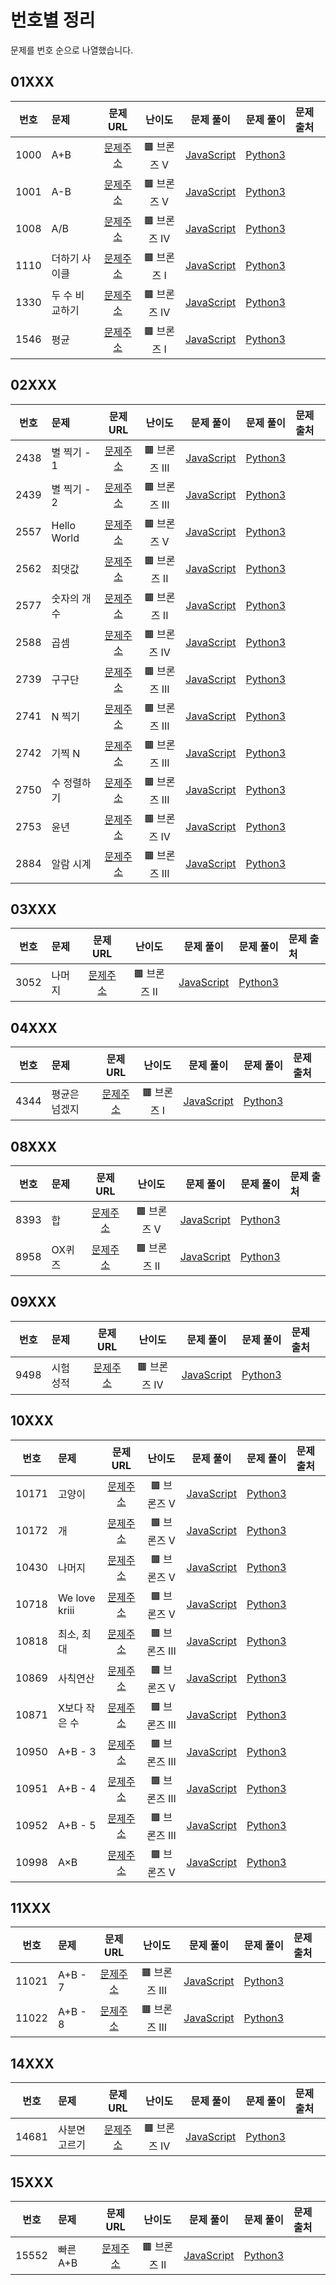# 번호별 정리

문제를 번호 순으로 나열했습니다.

## 01XXX

| 번호 | 문제 |                     문제 URL                     |    난이도    |               문제 풀이                |              문제 풀이              | 문제 출처 |
| :--: | :--- | :----------------------------------------------: | :----------: | :------------------------------------: | :---------------------------------: | :-------- |
| 1000 | A+B  | [문제주소](https://www.acmicpc.net/problem/1000) | 🟫 브론즈 V  |   [JavaScript](./01XXX/1000-A+B.js)    |   [Python3](./01XXX/1000-A+B.py)    |           |
| 1001 | A-B  | [문제주소](https://www.acmicpc.net/problem/1001) | 🟫 브론즈 V  |   [JavaScript](./01XXX/1001-A-B.js)    |   [Python3](./01XXX/1001-A-B.py)    |           |
| 1008 | A/B  | [문제주소](https://www.acmicpc.net/problem/1008) | 🟫 브론즈 IV | [JavaScript](./01XXX/1008-A나누기B.js) | [Python3](./01XXX/1008-A나누기B.py) |           |
| 1110  | 더하기 사이클 | [문제주소](https://www.acmicpc.net/problem/1110)  | 🟫 브론즈 I |      [JavaScript](./01XXX/1110-더하기_사이클.js)      |   [Python3](./01XXX/1110-더하기_사이클.py)   | |
| 1330  | 두 수 비교하기 | [문제주소](https://www.acmicpc.net/problem/1330)  | 🟫 브론즈 IV |      [JavaScript](./01XXX/1330-두_수_비교하기.js)      |   [Python3](./01XXX/1330-두_수_비교하기.py)   | |
| 1546  | 평균 | [문제주소](https://www.acmicpc.net/problem/1546)  | 🟫 브론즈 I |      [JavaScript](./01XXX/1546-평균.js)      |   [Python3](./01XXX/1546-평균.py)   | |

## 02XXX

| 번호 | 문제        |                     문제 URL                     |    난이도    |                 문제 풀이                 |               문제 풀이                | 문제 출처 |
| :--: | :---------- | :----------------------------------------------: | :----------: | :---------------------------------------: | :------------------------------------: | :-------- |
| 2438  | 별 찍기 - 1 | [문제주소](https://www.acmicpc.net/problem/2438)  | 🟫 브론즈 III |      [JavaScript](./02XXX/2438-별_찍기(1).js)      |   [Python3](./02XXX/2438-별_찍기(1).py)   | |
| 2439  | 별 찍기 - 2 | [문제주소](https://www.acmicpc.net/problem/2439)  | 🟫 브론즈 III |      [JavaScript](./02XXX/2439-별_찍기(2).js)      |   [Python3](./02XXX/2439-별_찍기(2).py)   | |
| 2557 | Hello World | [문제주소](https://www.acmicpc.net/problem/2557) | 🟫 브론즈 V  | [JavaScript](./02XXX/2557-Hello_World.js) | [Python3](./02XXX/2557-Hello_World.py) |           |
| 2562  | 최댓값 | [문제주소](https://www.acmicpc.net/problem/2562)  | 🟫 브론즈 II |      [JavaScript](./02XXX/2562-최댓값.js)      |   [Python3](./02XXX/2562-최댓값.py)   | |
| 2577  | 숫자의 개수 | [문제주소](https://www.acmicpc.net/problem/2577)  | 🟫 브론즈 II |      [JavaScript](./02XXX/2577-숫자의_개수.js)      |   [Python3](./02XXX/2577-숫자의_개수.py)   | |
| 2588 | 곱셈        | [문제주소](https://www.acmicpc.net/problem/2588) | 🟫 브론즈 IV |    [JavaScript](./02XXX/2588-곱셈.js)     |    [Python3](./02XXX/2588-곱셈.py)     |           |
| 2739  | 구구단 | [문제주소](https://www.acmicpc.net/problem/2739)  | 🟫 브론즈 III |      [JavaScript](./02XXX/2739-구구단.js)      |   [Python3](./02XXX/2739-구구단.py)   | |
| 2741  | N 찍기 | [문제주소](https://www.acmicpc.net/problem/2741)  | 🟫 브론즈 III |      [JavaScript](./02XXX/2741-N_찍기.js)      |   [Python3](./02XXX/2741-N_찍기.py)   | |
| 2742  | 기찍 N | [문제주소](https://www.acmicpc.net/problem/2742)  | 🟫 브론즈 III |      [JavaScript](./02XXX/2742-기찍_N.js)      |   [Python3](./02XXX/2742-기찍_N.py)   | |
| 2750  | 수 정렬하기 | [문제주소](https://www.acmicpc.net/problem/2750)  | 🟫 브론즈 III |      [JavaScript](./02XXX/2750-수_정렬하기.js)      |   [Python3](./02XXX/2750-수_정렬하기.py)   | |
| 2753  | 윤년 | [문제주소](https://www.acmicpc.net/problem/2753)  | 🟫 브론즈 IV |      [JavaScript](./02XXX/2753-윤년.js)      |   [Python3](./02XXX/2753-윤년.py)   | |
| 2884  | 알람 시계 | [문제주소](https://www.acmicpc.net/problem/2884)  | 🟫 브론즈 III |      [JavaScript](./02XXX/2884-알람_시계.js)      |   [Python3](./02XXX/2884-알람_시계.py)   | |

## 03XXX

| 번호  | 문제          |                     문제 URL                      |   난이도    |                  문제 풀이                   |                 문제 풀이                 | 문제 출처 |
| :---: | :------------ | :-----------------------------------------------: | :---------: | :------------------------------------------: | :---------------------------------------: | :-------- |
| 3052  | 나머지 | [문제주소](https://www.acmicpc.net/problem/3052)  | 🟫 브론즈 II |      [JavaScript](./03XXX/3052-나머지.js)      |   [Python3](./03XXX/3052-나머지.py)   | |

## 04XXX

| 번호  | 문제          |                     문제 URL                      |   난이도    |                  문제 풀이                   |                 문제 풀이                 | 문제 출처 |
| :---: | :------------ | :-----------------------------------------------: | :---------: | :------------------------------------------: | :---------------------------------------: | :-------- |
| 4344  | 평균은 넘겠지 | [문제주소](https://www.acmicpc.net/problem/4344)  | 🟫 브론즈 I |      [JavaScript](./04XXX/4344-평균은_넘겠지.js)      |   [Python3](./04XXX/4344-평균은_넘겠지.py)   | |

## 08XXX

| 번호  | 문제          |                     문제 URL                      |   난이도    |                  문제 풀이                   |                 문제 풀이                 | 문제 출처 |
| :---: | :------------ | :-----------------------------------------------: | :---------: | :------------------------------------------: | :---------------------------------------: | :-------- |
| 8393  | 합 | [문제주소](https://www.acmicpc.net/problem/8393)  | 🟫 브론즈 V |      [JavaScript](./08XXX/8393-합.js)      |   [Python3](./08XXX/8393-합.py)   | |
| 8958  | OX퀴즈 | [문제주소](https://www.acmicpc.net/problem/8958)  | 🟫 브론즈 II |      [JavaScript](./08XXX/8958-OX퀴즈.js)      |   [Python3](./08XXX/8958-OX퀴즈.py)   | |

## 09XXX

| 번호  | 문제          |                     문제 URL                      |   난이도    |                  문제 풀이                   |                 문제 풀이                 | 문제 출처 |
| :---: | :------------ | :-----------------------------------------------: | :---------: | :------------------------------------------: | :---------------------------------------: | :-------- |
| 9498 | 시험 성적 | [문제주소](https://www.acmicpc.net/problem/9498)  | 🟫 브론즈 IV |      [JavaScript](./09XXX/9498-시험_성적.js)      |   [Python3](./09XXX/9498-시험_성적.py)   | |

## 10XXX

| 번호  | 문제          |                     문제 URL                      |   난이도    |                  문제 풀이                   |                 문제 풀이                 | 문제 출처 |
| :---: | :------------ | :-----------------------------------------------: | :---------: | :------------------------------------------: | :---------------------------------------: | :-------- |
| 10171 | 고양이        | [문제주소](https://www.acmicpc.net/problem/10171) | 🟫 브론즈 V |    [JavaScript](./10XXX/10171-고양이.js)     |    [Python3](./10XXX/10171-고양이.py)     |           |
| 10172 | 개            | [문제주소](https://www.acmicpc.net/problem/10172) | 🟫 브론즈 V |      [JavaScript](./10XXX/10172-개.js)       |      [Python3](./10XXX/10172-개.py)       |           |
| 10430 | 나머지        | [문제주소](https://www.acmicpc.net/problem/10430) | 🟫 브론즈 V |    [JavaScript](./10XXX/10430-나머지.js)     |    [Python3](./10XXX/10430-나머지.py)     |           |
| 10718 | We love kriii | [문제주소](https://www.acmicpc.net/problem/10718) | 🟫 브론즈 V | [JavaScript](./10XXX/10718-We_love_kriii.js) | [Python3](./10XXX/10718-We_love_kriii.py) |           |
| 10818  | 최소, 최대 | [문제주소](https://www.acmicpc.net/problem/10818)  | 🟫 브론즈 III |      [JavaScript](./10XXX/10818-최소_최대.js)      |   [Python3](./10XXX/10818-최소_최대.py)   | |
| 10869 | 사칙연산      | [문제주소](https://www.acmicpc.net/problem/10869) | 🟫 브론즈 V |   [JavaScript](./10XXX/10869-사칙연산.js)    |   [Python3](./10XXX/10869-사칙연산.py)    |           |
| 10871  | X보다 작은 수 | [문제주소](https://www.acmicpc.net/problem/10871)  | 🟫 브론즈 III |      [JavaScript](./10XXX/10871-X보다_작은_수.js)      |   [Python3](./10XXX/10871-X보다_작은_수.py)   | |
| 10950  | A+B - 3 | [문제주소](https://www.acmicpc.net/problem/10950)  | 🟫 브론즈 III |      [JavaScript](./10XXX/10950-A+B(3).js)      |   [Python3](./10XXX/10950-A+B(3).py)   | |
| 10951  | A+B - 4 | [문제주소](https://www.acmicpc.net/problem/10951)  | 🟫 브론즈 III |      [JavaScript](./10XXX/10951-A+B(4).js)      |   [Python3](./10XXX/10951-A+B(4).py)   | |
| 10952  | A+B - 5 | [문제주소](https://www.acmicpc.net/problem/10952)  | 🟫 브론즈 III |      [JavaScript](./10XXX/10952-A+B(5).js)      |   [Python3](./10XXX/10952-A+B(5).py)   | |
| 10998 | A×B           | [문제주소](https://www.acmicpc.net/problem/10998) | 🟫 브론즈 V |      [JavaScript](./10XXX/10998-A×B.js)      |      [Python3](./10XXX/10998-A×B.py)      |           |

## 11XXX

| 번호  | 문제          |                     문제 URL                      |   난이도    |                  문제 풀이                   |                 문제 풀이                 | 문제 출처 |
| :---: | :------------ | :-----------------------------------------------: | :---------: | :------------------------------------------: | :---------------------------------------: | :-------- |
| 11021  | A+B - 7 | [문제주소](https://www.acmicpc.net/problem/11021)  | 🟫 브론즈 III |      [JavaScript](./11XXX/11021-A+B(7).js)      |   [Python3](./11XXX/11021-A+B(7).py)   | |
| 11022  | A+B - 8 | [문제주소](https://www.acmicpc.net/problem/11022)  | 🟫 브론즈 III |      [JavaScript](./11XXX/11022-A+B(8).js)      |   [Python3](./11XXX/11022-A+B(8).py)   | |

## 14XXX

| 번호  | 문제          |                     문제 URL                      |   난이도    |                  문제 풀이                   |                 문제 풀이                 | 문제 출처 |
| :---: | :------------ | :-----------------------------------------------: | :---------: | :------------------------------------------: | :---------------------------------------: | :-------- |
| 14681  | 사분면 고르기 | [문제주소](https://www.acmicpc.net/problem/14681)  | 🟫 브론즈 IV |      [JavaScript](./14XXX/14681-사분면_고르기.js)      |   [Python3](./14XXX/14681-사분면_고르기.py)   | |

## 15XXX

| 번호  | 문제          |                     문제 URL                      |   난이도    |                  문제 풀이                   |                 문제 풀이                 | 문제 출처 |
| :---: | :------------ | :-----------------------------------------------: | :---------: | :------------------------------------------: | :---------------------------------------: | :-------- |
| 15552  | 빠른 A+B | [문제주소](https://www.acmicpc.net/problem/15552)  | 🟫 브론즈 II |      [JavaScript](./15XXX/15552-빠른_A+B.js)      |   [Python3](./15XXX/15552-빠른_A+B.py)   | |
